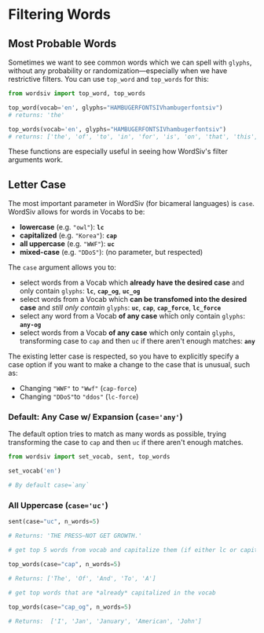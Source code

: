 # Filtering Words

## Most Probable Words

Sometimes we want to see common words which we can spell with `glyphs`, without
any probability or randomization—especially when we have restrictive filters.
You can use `top_word` and `top_words` for this:

```python
from wordsiv import top_word, top_words

top_word(vocab='en', glyphs="HAMBUGERFONTSIVhambugerfontsiv")
# returns: 'the'

top_words(vocab='en', glyphs="HAMBUGERFONTSIVhambugerfontsiv")
# returns: ['the', 'of', 'to', 'in', 'for', 'is', 'on', 'that', 'this', 'it']
```

These functions are especially useful in seeing how WordSiv's filter arguments
work.

## Letter Case

The most important parameter in WordSiv (for bicameral languages) is `case`.
WordSiv allows for words in Vocabs to be:

- **lowercase** (e.g. `"owl"`): **`lc`**
- **capitalized** (e.g. `"Korea"`): **`cap`**
- **all uppercase** (e.g. `"WWF"`): **`uc`**
- **mixed-case** (e.g. `"DDoS"`): (no parameter, but respected)

The `case` argument allows you to:

- select words from a Vocab which **already have the desired case** and only
  contain `glyphs`:  **`lc`**, **`cap_og`**, **`uc_og`**
- select words from a Vocab which **can be transfomed into the desired case**
  and *still only contain* `glyphs`: **`uc`**, **`cap`**, **`cap_force`**,
  **`lc_force`**
- select any word from a Vocab **of any case** which only contain `glyphs`:
  **`any-og`**
- select words from a Vocab **of any case** which only contain `glyphs`,
  transforming case to `cap` and then `uc` if there aren't enough matches:
  **`any`**

The existing letter case is respected, so you have to explicitly specify a case
option if you want to make a change to the case that is unusual, such as:

- Changing `"WWF"` to `"Wwf"` (`cap-force`)
- Changing `"DDoS"`to `"ddos"` (`lc-force`)

### Default: Any Case w/ Expansion (`case='any'`)

The default option tries to match as many words as possible, trying transforming
the case to `cap` and then `uc` if there aren't enough matches.

```python
from wordsiv import set_vocab, sent, top_words

set_vocab('en')

# By default case=`any`

```

### All Uppercase (`case='uc'`)

```python
sent(case="uc", n_words=5)

# Returns: 'THE PRESS–NOT GET GROWTH.'

# get top 5 words from vocab and capitalize them (if either lc or capitalized)

top_words(case="cap", n_words=5)

# Returns: ['The', 'Of', 'And', 'To', 'A']

# get top words that are *already* capitalized in the vocab

top_words(case="cap_og", n_words=5)

# Returns:  ['I', 'Jan', 'January', 'American', 'John']

```
